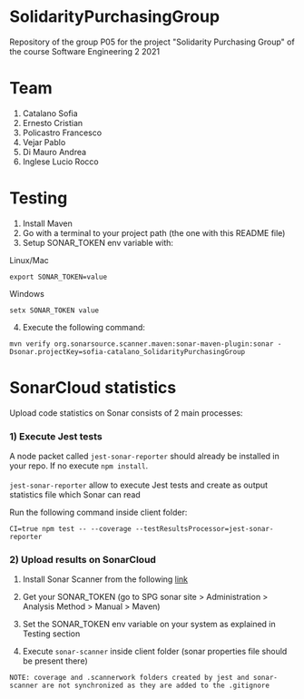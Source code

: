 # SolidarityPurchasingGroup

Repository of the group P05 for the project "Solidarity Purchasing Group" of the course Software Engineering 2 2021

# Team 
1. Catalano Sofia
2. Ernesto Cristian
3. Policastro Francesco
4. Vejar Pablo
5. Di Mauro Andrea
6. Inglese Lucio Rocco

# Testing

1. Install Maven
2. Go with a terminal to your project path (the one with this README file)
3. Setup SONAR_TOKEN env variable with:

Linux/Mac
```
export SONAR_TOKEN=value
```
Windows
```
setx SONAR_TOKEN value
```

4. Execute the following command:
```
mvn verify org.sonarsource.scanner.maven:sonar-maven-plugin:sonar -Dsonar.projectKey=sofia-catalano_SolidarityPurchasingGroup
```

# SonarCloud statistics

Upload code statistics on Sonar consists of 2 main processes:

### 1) Execute Jest tests
A node packet called ```jest-sonar-reporter``` should already be installed in your repo. If no execute
``` npm install ```. <br><br>```jest-sonar-reporter``` allow to execute Jest tests and create as output statistics file which Sonar can read

Run the following command inside client folder:
```
CI=true npm test -- --coverage --testResultsProcessor=jest-sonar-reporter
```

### 2) Upload results on SonarCloud

1. Install Sonar Scanner from the following [link](https://docs.sonarqube.org/latest/analysis/scan/sonarscanner/)

2. Get your SONAR_TOKEN (go to SPG sonar site > Administration > Analysis Method > Manual > Maven)

3. Set the SONAR_TOKEN env variable on your system as explained in Testing section

4. Execute ```sonar-scanner``` inside client folder (sonar properties file should be present there)

```
NOTE: coverage and .scannerwork folders created by jest and sonar-scanner are not synchronized as they are added to the .gitignore
